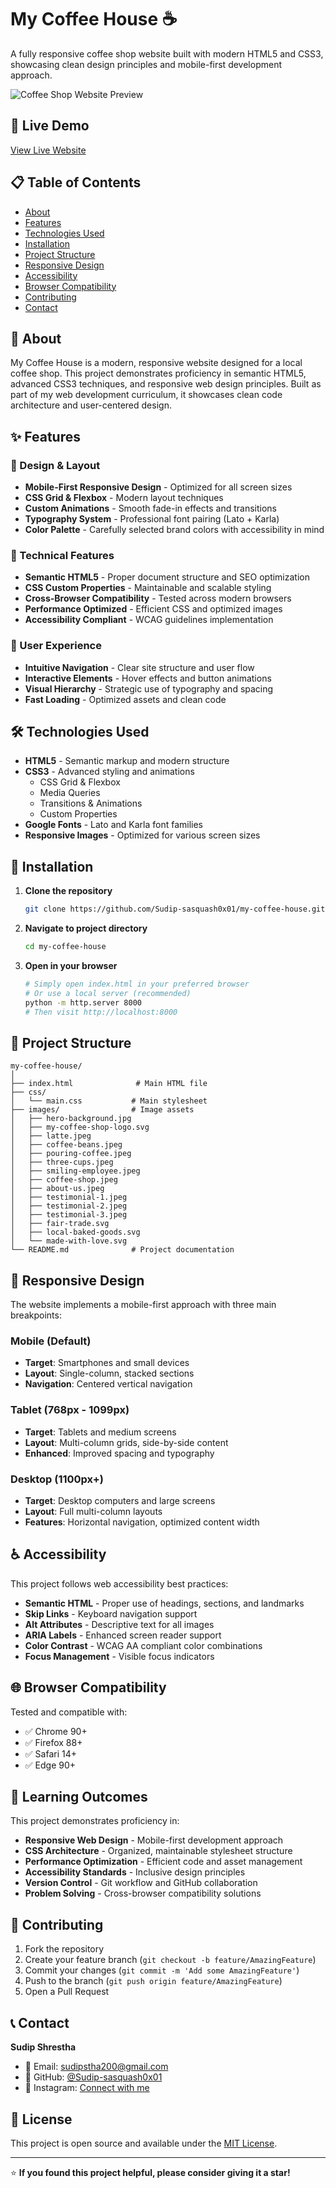 # My Coffee House ☕

A fully responsive coffee shop website built with modern HTML5 and CSS3, showcasing clean design principles and mobile-first development approach.

![Coffee Shop Website Preview](/images/1100px-desktop.png)

## 🌟 Live Demo

[View Live Website](https://sudip-sasquash0x01.github.io/School-Project-SemII-1/)

## 📋 Table of Contents

- [About](#about)
- [Features](#features)
- [Technologies Used](#technologies-used)
- [Installation](#installation)
- [Project Structure](#project-structure)
- [Responsive Design](#responsive-design)
- [Accessibility](#accessibility)
- [Browser Compatibility](#browser-compatibility)
- [Contributing](#contributing)
- [Contact](#contact)

## 🎯 About

My Coffee House is a modern, responsive website designed for a local coffee shop. This project demonstrates proficiency in semantic HTML5, advanced CSS3 techniques, and responsive web design principles. Built as part of my web development curriculum, it showcases clean code architecture and user-centered design.

## ✨ Features

### 🎨 Design & Layout
- **Mobile-First Responsive Design** - Optimized for all screen sizes
- **CSS Grid & Flexbox** - Modern layout techniques
- **Custom Animations** - Smooth fade-in effects and transitions
- **Typography System** - Professional font pairing (Lato + Karla)
- **Color Palette** - Carefully selected brand colors with accessibility in mind

### 🔧 Technical Features
- **Semantic HTML5** - Proper document structure and SEO optimization
- **CSS Custom Properties** - Maintainable and scalable styling
- **Cross-Browser Compatibility** - Tested across modern browsers
- **Performance Optimized** - Efficient CSS and optimized images
- **Accessibility Compliant** - WCAG guidelines implementation

### 📱 User Experience
- **Intuitive Navigation** - Clear site structure and user flow
- **Interactive Elements** - Hover effects and button animations
- **Visual Hierarchy** - Strategic use of typography and spacing
- **Fast Loading** - Optimized assets and clean code

## 🛠️ Technologies Used

- **HTML5** - Semantic markup and modern structure
- **CSS3** - Advanced styling and animations
  - CSS Grid & Flexbox
  - Media Queries
  - Transitions & Animations
  - Custom Properties
- **Google Fonts** - Lato and Karla font families
- **Responsive Images** - Optimized for various screen sizes

## 🚀 Installation

1. **Clone the repository**
   ```bash
   git clone https://github.com/Sudip-sasquash0x01/my-coffee-house.git
   ```

2. **Navigate to project directory**
   ```bash
   cd my-coffee-house
   ```

3. **Open in your browser**
   ```bash
   # Simply open index.html in your preferred browser
   # Or use a local server (recommended)
   python -m http.server 8000
   # Then visit http://localhost:8000
   ```

## 📁 Project Structure

```
my-coffee-house/
│
├── index.html              # Main HTML file
├── css/
│   └── main.css           # Main stylesheet
├── images/                # Image assets
│   ├── hero-background.jpg
│   ├── my-coffee-shop-logo.svg
│   ├── latte.jpeg
│   ├── coffee-beans.jpeg
│   ├── pouring-coffee.jpeg
│   ├── three-cups.jpeg
│   ├── smiling-employee.jpeg
│   ├── coffee-shop.jpeg
│   ├── about-us.jpeg
│   ├── testimonial-1.jpeg
│   ├── testimonial-2.jpeg
│   ├── testimonial-3.jpeg
│   ├── fair-trade.svg
│   ├── local-baked-goods.svg
│   └── made-with-love.svg
└── README.md              # Project documentation
```

## 📱 Responsive Design

The website implements a mobile-first approach with three main breakpoints:

### Mobile (Default)
- **Target**: Smartphones and small devices
- **Layout**: Single-column, stacked sections
- **Navigation**: Centered vertical navigation

### Tablet (768px - 1099px)
- **Target**: Tablets and medium screens
- **Layout**: Multi-column grids, side-by-side content
- **Enhanced**: Improved spacing and typography

### Desktop (1100px+)
- **Target**: Desktop computers and large screens
- **Layout**: Full multi-column layouts
- **Features**: Horizontal navigation, optimized content width

## ♿ Accessibility

This project follows web accessibility best practices:

- **Semantic HTML** - Proper use of headings, sections, and landmarks
- **Skip Links** - Keyboard navigation support
- **Alt Attributes** - Descriptive text for all images
- **ARIA Labels** - Enhanced screen reader support
- **Color Contrast** - WCAG AA compliant color combinations
- **Focus Management** - Visible focus indicators

## 🌐 Browser Compatibility

Tested and compatible with:
- ✅ Chrome 90+
- ✅ Firefox 88+
- ✅ Safari 14+
- ✅ Edge 90+

## 🎯 Learning Outcomes

This project demonstrates proficiency in:

- **Responsive Web Design** - Mobile-first development approach
- **CSS Architecture** - Organized, maintainable stylesheet structure
- **Performance Optimization** - Efficient code and asset management
- **Accessibility Standards** - Inclusive design principles
- **Version Control** - Git workflow and GitHub collaboration
- **Problem Solving** - Cross-browser compatibility solutions

## 🤝 Contributing

1. Fork the repository
2. Create your feature branch (`git checkout -b feature/AmazingFeature`)
3. Commit your changes (`git commit -m 'Add some AmazingFeature'`)
4. Push to the branch (`git push origin feature/AmazingFeature`)
5. Open a Pull Request

## 📞 Contact

**Sudip Shrestha**
- 📧 Email: [sudipstha200@gmail.com](mailto:sudipstha200@gmail.com)
- 💼 GitHub: [@Sudip-sasquash0x01](https://github.com/Sudip-sasquash0x01)
- 🔗 Instagram: [Connect with me](https://www.instagram.com/wadiyatalkinga.beet/?utm_source=ig_web_button_share_sheet) 

## 📝 License

This project is open source and available under the [MIT License](LICENSE).

---

⭐ **If you found this project helpful, please consider giving it a star!**
